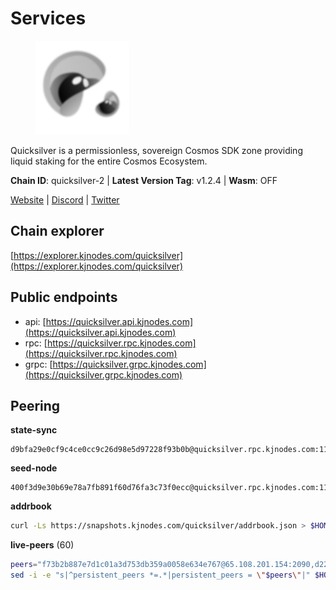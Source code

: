 # Services

<figure><img src="https://raw.githubusercontent.com/kj89/cosmos-images/main/logos/quicksilver.png" width="150" alt=""><figcaption></figcaption></figure>

Quicksilver is a permissionless, sovereign Cosmos SDK zone providing liquid staking for the entire Cosmos Ecosystem.

**Chain ID**: quicksilver-2 | **Latest Version Tag**: v1.2.4 | **Wasm**: OFF

[Website](https://quicksilver.zone) | [Discord](https://discord.gg/quicksilverprotocol) | [Twitter](https://twitter.com/quicksilverzone)




## Chain explorer
[https://explorer.kjnodes.com/quicksilver](https://explorer.kjnodes.com/quicksilver)

## Public endpoints

* api: [https://quicksilver.api.kjnodes.com](https://quicksilver.api.kjnodes.com)
* rpc: [https://quicksilver.rpc.kjnodes.com](https://quicksilver.rpc.kjnodes.com)
* grpc: [https://quicksilver.grpc.kjnodes.com](https://quicksilver.grpc.kjnodes.com)

## Peering

**state-sync**

```text
d9bfa29e0cf9c4ce0cc9c26d98e5d97228f93b0b@quicksilver.rpc.kjnodes.com:11656
```

**seed-node**

```text
400f3d9e30b69e78a7fb891f60d76fa3c73f0ecc@quicksilver.rpc.kjnodes.com:11659
```

**addrbook**
```bash
curl -Ls https://snapshots.kjnodes.com/quicksilver/addrbook.json > $HOME/.quicksilverd/config/addrbook.json
```

**live-peers** (60)
```bash
peers="f73b2b887e7d1c01a3d753db359a0058e634e767@65.108.201.154:2090,d22c450ef79e019dc702d9098ff09f02294e6dff@65.109.37.58:26656,ef1cb5bff5b76957f02636a30d5d85d861a35dbe@65.109.92.240:21026,b71ddbe0702383c73128f759a910a6d55ccee3b6@46.4.112.18:11656,ebafaa0d0087ecfc785b095d6a91a67a12eecd80@5.9.100.25:26656,cdd8e0e425f107d249389a5e4cea3494185d4a3a@193.70.45.106:11156,3a5d0b97feb595375c24665dcf17d793be129e8b@51.89.155.2:28656,8b575bbadf6bacdae40cf97681f111f6b0eb3a91@65.108.206.57:11656,d9bfa29e0cf9c4ce0cc9c26d98e5d97228f93b0b@65.109.88.38:11656,ff2055b198685f619897058a26776b9d1b73dc3c@178.63.184.129:26656,ef9c9b1952f245fbb24603d5a1f643041bec7af7@141.95.65.26:29986,5f0c0411e34e1c7d0b9c53749d90a923b5e8c625@65.21.133.125:35656,4a73a81a94c9cd7147a84c35c7ab7abec94093bd@204.93.241.110:27651,e3dd956ac4081ba42ae3d038edd6d80ddf092751@198.199.90.99:26656,0a226e70ceb7a4123e66216d1ed83ef22ed8a187@185.119.118.118:2000,161f453c9ff27f3120ec5078f56b505316fbc720@65.108.6.45:61156,271419d3eb3878c902ebb0064490ad702d9d067f@144.76.145.150:26656,602700ce2ed57b2176514ec2ecbda079caa7a536@178.170.40.28:15620,ec076ff33f2986d064b78602e2ccd2c925bf761e@161.97.82.203:26256,36640aca1c3109ef36d607ec650e8eff832bb39c@195.14.6.2:26656,28ebd43e8c888ed069165fa035e101ae6fd7955e@139.162.191.246:26656,46a0c8717148c4a4aa86eaaa9727e7bc6bb8e70c@49.12.7.7:26656,05241d21ff9e7c699bbdb4faa73da1860b6d8cd7@128.199.85.168:26656,e4dbb1c6075822390aa23885750b306e1a54f9b0@5.161.101.185:26656,82c212c73d15ed2c7e6ad7cc5dd68cdd559c0056@65.109.52.178:26656,43b97f492bf47b455b7b275c396b1840f4eb336d@142.132.139.101:26656,b6aaf404d75de74020fbcee92e6436c6cf9e6ff1@65.109.21.74:26656,6785dbb8a0138600e0e0faaa77baa375451b38bb@162.55.132.48:15620,063cc6b75194c4f943d32c549667ba210a7f2de1@195.3.222.240:26856,2c658378f5356e39ecea6947eb312f45a8ccfde1@142.132.199.211:26654,2309e82e7200ac8a81f1e1f57b3ee604a20af853@51.79.177.229:26667,bf5d518265b2d5e670cee6f4dc08b95da4fe8baf@107.155.109.202:26656,4aa6607f87ad0b458526d3405731e71553cf275c@219.100.163.35:26656,09f16a08fb0da3a20a7bc0212e3bc4645b04918c@65.21.142.30:28656,679f56feb7f4f91d46a92d0eb474d1dc43466d18@213.239.215.59:29986,b4bcce87121963e1e97619dc135f2eb1a9fd5dfc@88.198.32.17:36656,e1b058e5cfa2b836ddaa496b10911da62dcf182e@138.201.8.248:26656,663134c4999f4f9fc59879eaaebbb332e91e2160@45.34.1.114:33656,a0352933c3a4e525ac1cd595400f3123fbd597f6@65.108.230.161:46656,0865ef3e5a613f75f17a0092bd47e71d8c171124@51.222.44.116:15656,8ebd6e7c74a9c36a175f9a86148354b378a4f387@185.248.24.16:26656,0a3860f9d3c27b34910fe8660240ae55699b55c2@84.244.95.245:26656,e50848e299c7909245a9af690341ff27e21f7b69@65.109.87.88:56656,1b569bf57da79df4f85d207a161a97626988af76@65.109.92.241:20026,79b214369c8f52c2d33cf79fc1897677b24cf8cb@94.130.240.229:2000,04dcb466b6804e6a57b7f9188b90f5bdc17037c0@108.165.178.242:26654,ba52d6744d89cf66cf29d7663a21e1299d0f6744@74.80.183.130:26654,a1f5e0b68f36091d5fc8f30aba914b6c191f21fa@65.108.128.201:11156,c8b01e6700d048b1aae34d76f5c56511b2a90ab1@57.128.133.24:26656,a4f29a68180d1a1c931b50e2438a63b0d45d6915@89.58.48.229:26656,06230bbaabb6c9c6223275b57d8e10fc609ae7ba@51.89.7.184:26633,063ff82334c29ab2ed5d9ddebd1953e7df984a58@35.213.176.209:26656,4de2811fd20d33110daf62223975beccecbe55a0@15.235.114.195:26656,4559f4c24037bfad4791b2a6d6d5c769a16cad53@65.109.92.79:15656,be4ff5b09936e32d9a4f87f5a5118973160d58f2@78.47.214.204:26656,12c30eb58feceb7453569767b8b3fbd3b5918777@85.10.198.171:26601,9f0770c748d9323223722faacd30262218287b40@65.108.238.102:11156,61d96fee29a9615c208c4db72526d23b45094cb4@65.108.195.30:36656,29c3b582c71d007cc21629b596a721d0e834f77d@65.109.21.75:26656,a1688942f8e51e3a372bbf0123d4a0326377e5ba@54.37.129.164:48656"
sed -i -e "s|^persistent_peers *=.*|persistent_peers = \"$peers\"|" $HOME/.quicksilverd/config/config.toml
```
